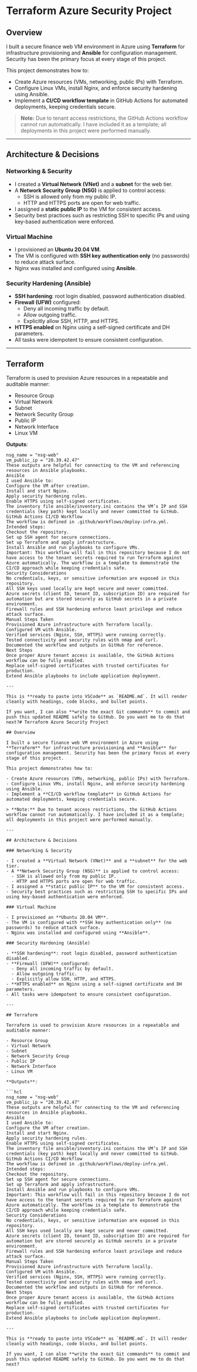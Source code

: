 # Terraform Azure Security Project

## Overview

I built a secure finance web VM environment in Azure using **Terraform** for infrastructure provisioning and **Ansible** for configuration management. Security has been the primary focus at every stage of this project.

This project demonstrates how to:

- Create Azure resources (VMs, networking, public IPs) with Terraform.
- Configure Linux VMs, install Nginx, and enforce security hardening using Ansible.
- Implement a **CI/CD workflow template** in GitHub Actions for automated deployments, keeping credentials secure.

> **Note:** Due to tenant access restrictions, the GitHub Actions workflow cannot run automatically. I have included it as a template; all deployments in this project were performed manually.

---

## Architecture & Decisions

### Networking & Security

- I created a **Virtual Network (VNet)** and a **subnet** for the web tier.
- A **Network Security Group (NSG)** is applied to control access:
  - SSH is allowed only from my public IP.
  - HTTP and HTTPS ports are open for web traffic.
- I assigned a **static public IP** to the VM for consistent access.
- Security best practices such as restricting SSH to specific IPs and using key-based authentication were enforced.

### Virtual Machine

- I provisioned an **Ubuntu 20.04 VM**.
- The VM is configured with **SSH key authentication only** (no passwords) to reduce attack surface.
- Nginx was installed and configured using **Ansible**.

### Security Hardening (Ansible)

- **SSH hardening**: root login disabled, password authentication disabled.
- **Firewall (UFW)** configured:
  - Deny all incoming traffic by default.
  - Allow outgoing traffic.
  - Explicitly allow SSH, HTTP, and HTTPS.
- **HTTPS enabled** on Nginx using a self-signed certificate and DH parameters.
- All tasks were idempotent to ensure consistent configuration.

---

## Terraform

Terraform is used to provision Azure resources in a repeatable and auditable manner:

- Resource Group
- Virtual Network
- Subnet
- Network Security Group
- Public IP
- Network Interface
- Linux VM

**Outputs**:

```hcl
nsg_name = "nsg-web"
vm_public_ip = "20.39.42.47"
These outputs are helpful for connecting to the VM and referencing resources in Ansible playbooks.
Ansible
I used Ansible to:
Configure the VM after creation.
Install and start Nginx.
Apply security hardening rules.
Enable HTTPS using self-signed certificates.
The inventory file ansible/inventory.ini contains the VM’s IP and SSH credentials (key path) kept locally and never committed to GitHub.
GitHub Actions CI/CD Workflow
The workflow is defined in .github/workflows/deploy-infra.yml.
Intended steps:
Checkout the repository.
Set up SSH agent for secure connections.
Set up Terraform and apply infrastructure.
Install Ansible and run playbooks to configure VMs.
Important: This workflow will fail in this repository because I do not have access to the tenant secrets required to run Terraform against Azure automatically. The workflow is a template to demonstrate the CI/CD approach while keeping credentials safe.
Security Considerations
No credentials, keys, or sensitive information are exposed in this repository.
All SSH keys used locally are kept secure and never committed.
Azure secrets (client ID, tenant ID, subscription ID) are required for automation but are stored securely as GitHub secrets in a private environment.
Firewall rules and SSH hardening enforce least privilege and reduce attack surface.
Manual Steps Taken
Provisioned Azure infrastructure with Terraform locally.
Configured VM with Ansible.
Verified services (Nginx, SSH, HTTPS) were running correctly.
Tested connectivity and security rules with nmap and curl.
Documented the workflow and outputs in GitHub for reference.
Next Steps
Once proper Azure tenant access is available, the GitHub Actions workflow can be fully enabled.
Replace self-signed certificates with trusted certificates for production.
Extend Ansible playbooks to include application deployment.

---

This is **ready to paste into VSCode** as `README.md`. It will render cleanly with headings, code blocks, and bullet points.  

If you want, I can also **write the exact Git commands** to commit and push this updated README safely to GitHub. Do you want me to do that next?# Terraform Azure Security Project

## Overview

I built a secure finance web VM environment in Azure using **Terraform** for infrastructure provisioning and **Ansible** for configuration management. Security has been the primary focus at every stage of this project.

This project demonstrates how to:

- Create Azure resources (VMs, networking, public IPs) with Terraform.
- Configure Linux VMs, install Nginx, and enforce security hardening using Ansible.
- Implement a **CI/CD workflow template** in GitHub Actions for automated deployments, keeping credentials secure.

> **Note:** Due to tenant access restrictions, the GitHub Actions workflow cannot run automatically. I have included it as a template; all deployments in this project were performed manually.

---

## Architecture & Decisions

### Networking & Security

- I created a **Virtual Network (VNet)** and a **subnet** for the web tier.
- A **Network Security Group (NSG)** is applied to control access:
  - SSH is allowed only from my public IP.
  - HTTP and HTTPS ports are open for web traffic.
- I assigned a **static public IP** to the VM for consistent access.
- Security best practices such as restricting SSH to specific IPs and using key-based authentication were enforced.

### Virtual Machine

- I provisioned an **Ubuntu 20.04 VM**.
- The VM is configured with **SSH key authentication only** (no passwords) to reduce attack surface.
- Nginx was installed and configured using **Ansible**.

### Security Hardening (Ansible)

- **SSH hardening**: root login disabled, password authentication disabled.
- **Firewall (UFW)** configured:
  - Deny all incoming traffic by default.
  - Allow outgoing traffic.
  - Explicitly allow SSH, HTTP, and HTTPS.
- **HTTPS enabled** on Nginx using a self-signed certificate and DH parameters.
- All tasks were idempotent to ensure consistent configuration.

---

## Terraform

Terraform is used to provision Azure resources in a repeatable and auditable manner:

- Resource Group
- Virtual Network
- Subnet
- Network Security Group
- Public IP
- Network Interface
- Linux VM

**Outputs**:

```hcl
nsg_name = "nsg-web"
vm_public_ip = "20.39.42.47"
These outputs are helpful for connecting to the VM and referencing resources in Ansible playbooks.
Ansible
I used Ansible to:
Configure the VM after creation.
Install and start Nginx.
Apply security hardening rules.
Enable HTTPS using self-signed certificates.
The inventory file ansible/inventory.ini contains the VM’s IP and SSH credentials (key path) kept locally and never committed to GitHub.
GitHub Actions CI/CD Workflow
The workflow is defined in .github/workflows/deploy-infra.yml.
Intended steps:
Checkout the repository.
Set up SSH agent for secure connections.
Set up Terraform and apply infrastructure.
Install Ansible and run playbooks to configure VMs.
Important: This workflow will fail in this repository because I do not have access to the tenant secrets required to run Terraform against Azure automatically. The workflow is a template to demonstrate the CI/CD approach while keeping credentials safe.
Security Considerations
No credentials, keys, or sensitive information are exposed in this repository.
All SSH keys used locally are kept secure and never committed.
Azure secrets (client ID, tenant ID, subscription ID) are required for automation but are stored securely as GitHub secrets in a private environment.
Firewall rules and SSH hardening enforce least privilege and reduce attack surface.
Manual Steps Taken
Provisioned Azure infrastructure with Terraform locally.
Configured VM with Ansible.
Verified services (Nginx, SSH, HTTPS) were running correctly.
Tested connectivity and security rules with nmap and curl.
Documented the workflow and outputs in GitHub for reference.
Next Steps
Once proper Azure tenant access is available, the GitHub Actions workflow can be fully enabled.
Replace self-signed certificates with trusted certificates for production.
Extend Ansible playbooks to include application deployment.

---

This is **ready to paste into VSCode** as `README.md`. It will render cleanly with headings, code blocks, and bullet points.  

If you want, I can also **write the exact Git commands** to commit and push this updated README safely to GitHub. Do you want me to do that next?